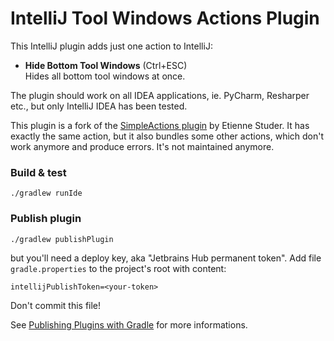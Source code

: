 IntelliJ Tool Windows Actions Plugin
====================================

This IntelliJ plugin adds just one action to IntelliJ:
- **Hide Bottom Tool Windows** (Ctrl+ESC) \
  Hides all bottom tool windows at once.
  
The plugin should work on all IDEA applications, ie. PyCharm, Resharper
etc., but only IntelliJ IDEA has been tested.

This plugin is a fork of the [SimpleActions plugin](https://plugins.jetbrains.com/plugin/207-simpleactions/)
by Etienne Studer. It has exactly the same action, but it also bundles
some other actions, which don't work anymore and produce errors. It's
not maintained anymore.

### Build & test

`./gradlew runIde`

### Publish plugin

`./gradlew publishPlugin`

but you'll need a deploy key, aka "Jetbrains Hub permanent token".
Add file `gradle.properties` to the project's root with content:
```
intellijPublishToken=<your-token>
```
Don't commit this file!

See [Publishing Plugins with Gradle](https://www.jetbrains.org/intellij/sdk/docs/tutorials/build_system/deployment.html#providing-your-hub-permanent-token-to-gradle)
for more informations.